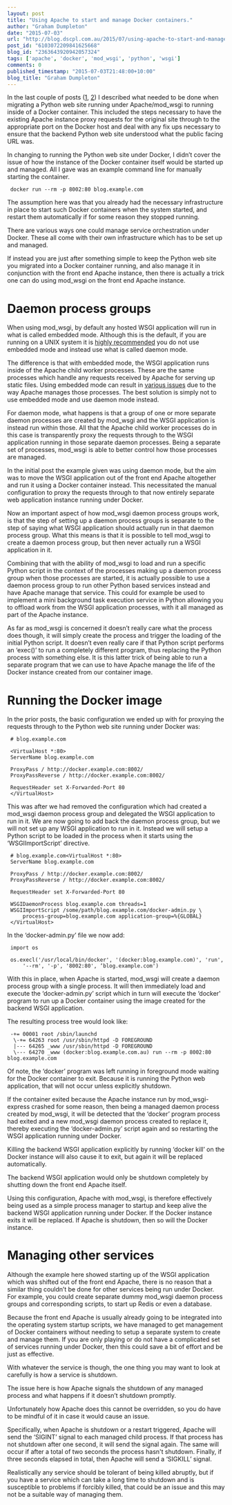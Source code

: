 ```yaml
---
layout: post
title: "Using Apache to start and manage Docker containers."
author: "Graham Dumpleton"
date: "2015-07-03"
url: "http://blog.dscpl.com.au/2015/07/using-apache-to-start-and-manage-docker.html"
post_id: "6103072209841625668"
blog_id: "2363643920942057324"
tags: ['apache', 'docker', 'mod_wsgi', 'python', 'wsgi']
comments: 0
published_timestamp: "2015-07-03T21:48:00+10:00"
blog_title: "Graham Dumpleton"
---
```


In the last couple of posts \([1](/posts/2015/06/proxying-to-python-web-application/), [2](/posts/2015/07/redirection-problems-when-proxying-to/)\) I described what needed to be done when migrating a Python web site running under Apache/mod\_wsgi to running inside of a Docker container. This included the steps necessary to have the existing Apache instance proxy requests for the original site through to the appropriate port on the Docker host and deal with any fix ups necessary to ensure that the backend Python web site understood what the public facing URL was.

In changing to running the Python web site under Docker, I didn’t cover the issue of how the instance of the Docker container itself would be started up and managed. All I gave was an example command line for manually starting the container.

```
 docker run --rm -p 8002:80 blog.example.com
```

The assumption here was that you already had the necessary infrastructure in place to start such Docker containers when the system started, and restart them automatically if for some reason they stopped running.

There are various ways one could manage service orchestration under Docker. These all come with their own infrastructure which has to be set up and managed.

If instead you are just after something simple to keep the Python web site you migrated into a Docker container running, and also manage it in conjunction with the front end Apache instance, then there is actually a trick one can do using mod\_wsgi on the front end Apache instance.

# Daemon process groups

When using mod\_wsgi, by default any hosted WSGI application will run in what is called embedded mode. Although this is the default, if you are running on a UNIX system it is [highly recommended](/posts/2012/10/why-are-you-using-embedded-mode-of/) you do not use embedded mode and instead use what is called daemon mode.

The difference is that with embedded mode, the WSGI application runs inside of the Apache child worker processes. These are the same processes which handle any requests received by Apache for serving up static files. Using embedded mode can result in [various issues](http://lanyrd.com/2013/pycon/scdyzk/) due to the way Apache manages those processes. The best solution is simply not to use embedded mode and use daemon mode instead.

For daemon mode, what happens is that a group of one or more separate daemon processes are created by mod\_wsgi and the WSGI application is instead run within those. All that the Apache child worker processes do in this case is transparently proxy the requests through to the WSGI application running in those separate daemon processes. Being a separate set of processes, mod\_wsgi is able to better control how those processes are managed.

In the initial post the example given was using daemon mode, but the aim was to move the WSGI application out of the front end Apache altogether and run it using a Docker container instead. This necessitated the manual configuration to proxy the requests through to that now entirely separate web application instance running under Docker.

Now an important aspect of how mod\_wsgi daemon process groups work, is that the step of setting up a daemon process groups is separate to the step of saying what WSGI application should actually run in that daemon process group. What this means is that it is possible to tell mod\_wsgi to create a daemon process group, but then never actually run a WSGI application in it.

Combining that with the ability of mod\_wsgi to load and run a specific Python script in the context of the processes making up a daemon process group when those processes are started, it is actually possible to use a daemon process group to run other Python based services instead and have Apache manage that service. This could for example be used to implement a mini background task execution service in Python allowing you to offload work from the WSGI application processes, with it all managed as part of the Apache instance.

As far as mod\_wsgi is concerned it doesn’t really care what the process does though, it will simply create the process and trigger the loading of the initial Python script. It doesn’t even really care if that Python script performs an ‘exec\(\)’ to run a completely different program, thus replacing the Python process with something else. It is this latter trick of being able to run a separate program that we can use to have Apache manage the life of the Docker instance created from our container image.

# Running the Docker image

In the prior posts, the basic configuration we ended up with for proxying the requests through to the Python web site running under Docker was:

```
 # blog.example.com

 <VirtualHost *:80>  
 ServerName blog.example.com

 ProxyPass / http://docker.example.com:8002/  
 ProxyPassReverse / http://docker.example.com:8002/  
   
 RequestHeader set X-Forwarded-Port 80  
 </VirtualHost>
```

This was after we had removed the configuration which had created a mod\_wsgi daemon process group and delegated the WSGI application to run in it. We are now going to add back the daemon process group, but we will not set up any WSGI application to run in it. Instead we will setup a Python script to be loaded in the process when it starts using the ‘WSGIImportScript’ directive.

```
 # blog.example.com<VirtualHost *:80>  
 ServerName blog.example.com  
   
 ProxyPass / http://docker.example.com:8002/  
 ProxyPassReverse / http://docker.example.com:8002/  
   
 RequestHeader set X-Forwarded-Port 80  
   
 WSGIDaemonProcess blog.example.com threads=1  
 WSGIImportScript /some/path/blog.example.com/docker-admin.py \  
     process-group=blog.example.com application-group=%{GLOBAL}  
 </VirtualHost>
```

In the ‘docker-admin.py’ file we now add:

```
 import os

 os.execl('/usr/local/bin/docker', '(docker:blog.example.com)', 'run',  
     '--rm', '-p', '8002:80', ‘blog.example.com')
```

With this in place, when Apache is started, mod\_wsgi will create a daemon process group with a single process. It will then immediately load and execute the ‘docker-admin.py’ script which in turn will execute the ‘docker' program to run up a Docker container using the image created for the backend WSGI application.

The resulting process tree would look like:

```
 -+= 00001 root /sbin/launchd  
  \-+= 64263 root /usr/sbin/httpd -D FOREGROUND  
  |--- 64265 _www /usr/sbin/httpd -D FOREGROUND  
  \--- 64270 _www (docker:blog.example.com.au) run --rm -p 8002:80 blog.example.com
```

Of note, the ‘docker’ program was left running in foreground mode waiting for the Docker container to exit. Because it is running the Python web application, that will not occur unless explicitly shutdown.

If the container exited because the Apache instance run by mod\_wsgi-express crashed for some reason, then being a managed daemon process created by mod\_wsgi, it will be detected that the ‘docker’ program process had exited and a new mod\_wsgi daemon process created to replace it, thereby executing the ‘docker-admin.py’ script again and so restarting the WSGI application running under Docker.

Killing the backend WSGI application explicitly by running ‘docker kill’ on the Docker instance will also cause it to exit, but again it will be replaced automatically.

The backend WSGI application would only be shutdown completely by shutting down the front end Apache itself.

Using this configuration, Apache with mod\_wsgi, is therefore effectively being used as a simple process manager to startup and keep alive the backend WSGI application running under Docker. If the Docker instance exits it will be replaced. If Apache is shutdown, then so will the Docker instance.

# Managing other services

Although the example here showed starting up of the WSGI application which was shifted out of the front end Apache, there is no reason that a similar thing couldn’t be done for other services being run under Docker. For example, you could create separate dummy mod\_wsgi daemon process groups and corresponding scripts, to start up Redis or even a database.

Because the front end Apache is usually already going to be integrated into the operating system startup scripts, we have managed to get management of Docker containers without needing to setup a separate system to create and manage them. If you are only playing or do not have a complicated set of services running under Docker, then this could save a bit of effort and be just as effective.

With whatever the service is though, the one thing you may want to look at carefully is how a service is shutdown.

The issue here is how Apache signals the shutdown of any managed process and what happens if it doesn’t shutdown promptly.

Unfortunately how Apache does this cannot be overridden, so you do have to be mindful of it in case it would cause an issue.

Specifically, when Apache is shutdown or a restart triggered, Apache will send the ‘SIGINT’ signal to each managed child process. If that process has not shutdown after one second, it will send the signal again. The same will occur if after a total of two seconds the process hasn't shutdown. Finally, if three seconds elapsed in total, then Apache will send a ‘SIGKILL’ signal.

Realistically any service should be tolerant of being killed abruptly, but if you have a service which can take a long time to shutdown and is susceptible to problems if forcibly killed, that could be an issue and this may not be a suitable way of managing them.